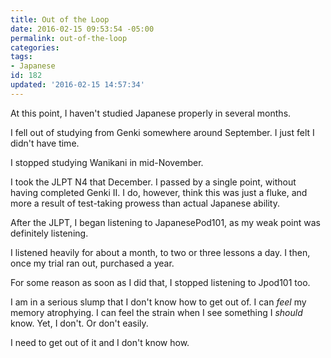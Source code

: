 ```yaml
---
title: Out of the Loop
date: 2016-02-15 09:53:54 -05:00
permalink: out-of-the-loop
categories:
tags:
- Japanese
id: 182
updated: '2016-02-15 14:57:34'
---
```


At this point, I haven't studied Japanese properly in several months.

I fell out of studying from Genki somewhere around September. I just felt I didn't have time.

I stopped studying Wanikani in mid-November.

I took the JLPT N4 that December. I passed by a single point, without having completed Genki II. I do, however, think this was just a fluke, and more a result of test-taking prowess than actual Japanese ability.

After the JLPT, I began listening to JapanesePod101, as my weak point was definitely listening.

I listened heavily for about a month, to two or three lessons a day. I then, once my trial ran out, purchased a year.

For some reason as soon as I did that, I stopped listening to Jpod101 too.

I am in a serious slump that I don't know how to get out of. I can *feel* my memory atrophying. I can feel the strain when I see something I *should* know. Yet, I don't. Or don't easily.

I need to get out of it and I don't know how.
